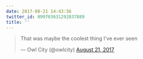 ```yaml
---
date: 2017-08-21 14:43:56
twitter_id: 899703631292837889
title: ''
---
```


<blockquote class="twitter-tweet"><p lang="en" dir="ltr">That was maybe the coolest thing I&#39;ve ever seen</p>&mdash; Owl City (@owlcity) <a href="https://twitter.com/owlcity/status/899700047998267393?ref_src=twsrc%5Etfw">August 21, 2017</a></blockquote>
<script async src="https://platform.twitter.com/widgets.js" charset="utf-8"></script>
